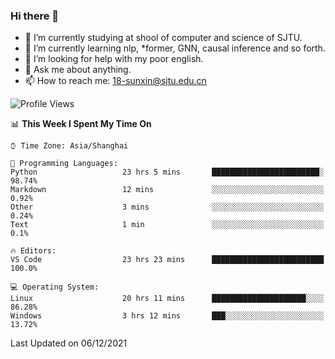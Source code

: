 ### Hi there 👋

<!--
**sunxin000/sunxin000** is a ✨ _special_ ✨ repository because its `README.md` (this file) appears on your GitHub profile.

Here are some ideas to get you started:

- 🔭 I’m currently working on ...
- 🌱 I’m currently learning ...
- 👯 I’m looking to collaborate on ...
- 🤔 I’m looking for help with ...
- 💬 Ask me about ...
- 📫 How to reach me: ...
- 😄 Pronouns: ...
- ⚡ Fun fact: ...
-->
- 🏫 I’m currently studying at shool of computer and science of SJTU.
- 🌱 I’m currently learning nlp, \*former, GNN, causal inference and so forth.
- 🤔 I’m looking for help with my poor english.
- 💬 Ask me about anything.
- 📫 How to reach me: 18-sunxin@sjtu.edu.cn
<!--START_SECTION:waka-->
![Profile Views](http://img.shields.io/badge/Profile%20Views-0-blue)

📊 **This Week I Spent My Time On** 

```text
⌚︎ Time Zone: Asia/Shanghai

💬 Programming Languages: 
Python                   23 hrs 5 mins       ████████████████████████░   98.74% 
Markdown                 12 mins             ░░░░░░░░░░░░░░░░░░░░░░░░░   0.92% 
Other                    3 mins              ░░░░░░░░░░░░░░░░░░░░░░░░░   0.24% 
Text                     1 min               ░░░░░░░░░░░░░░░░░░░░░░░░░   0.1%

🔥 Editors: 
VS Code                  23 hrs 23 mins      █████████████████████████   100.0%

💻 Operating System: 
Linux                    20 hrs 11 mins      █████████████████████░░░░   86.28% 
Windows                  3 hrs 12 mins       ███░░░░░░░░░░░░░░░░░░░░░░   13.72%

```


 Last Updated on 06/12/2021
<!--END_SECTION:waka-->
